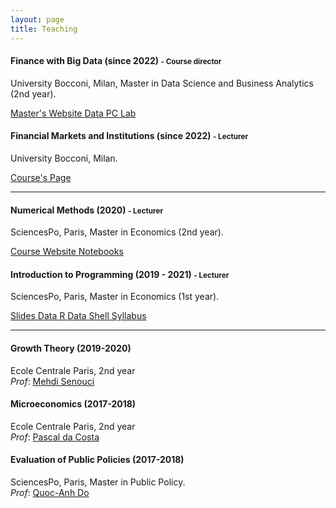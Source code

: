 ```yaml
---
layout: page
title: Teaching
---
```


#### Finance with Big Data (since 2022) <small class="text-muted"> - Course director </small>

University Bocconi, Milan, Master in Data Science and Business Analytics (2nd year).   

<a href="https://www.unibocconi.eu/wps/wcm/connect/bocconi/sitopubblico_en/navigation+tree/home/programs/master+of+science/data+science+and+business+analytics/" class = "btn btn-outline-warning btn-sm" role = "button"> Master's Website </a> <a href="https://www.dropbox.com/s/jpx7eqcvriecd8o/Data_PCLab1_Stock.csv?dl=0" class="btn btn-outline-success btn-sm" role = "button"> Data PC Lab </a>

#### Financial Markets and Institutions (since 2022) <small class="text-muted"> - Lecturer </small>

University Bocconi, Milan.   

<a href="https://didattica.unibocconi.it/ts/tsn_anteprima.php?cod_ins=30006&anno=2022&IdPag=6621#classe32" class = "btn btn-outline-warning btn-sm" role = "button"> Course's Page </a> 



------------------------------------------------------------------------------------------------------------------------

#### Numerical Methods (2020) <small class="text-muted"> - Lecturer </small>

SciencesPo, Paris, Master in Economics (2nd year).   

<a href="https://scpo-compecon.github.io/CoursePack/" class = "btn btn-outline-warning btn-sm" role = "button"> Course Website </a>
<a href="https://github.com/CMS27/CoursePack" class = "btn btn-outline-success btn-sm" role = "button"> Notebooks </a>

#### Introduction to Programming (2019 - 2021) <small class="text-muted"> - Lecturer </small>

SciencesPo, Paris, Master in Economics (1st year).    

<a href="https://github.com/CMS27/IP2019/tree/master/Lectures" class = "btn btn-outline-warning btn-sm" role = "button"> Slides </a> <a href="https://github.com/CMS27/IP2019/tree/master/R/r-novice-inflammation-data/data" class = "btn btn-outline-success btn-sm" role = "button"> Data R </a> <a href="http://swcarpentry.github.io/shell-novice/data/data-shell.zip" class="btn btn-outline-success btn-sm" role = "button"> Data Shell </a>  <a href="https://www.sciencespo.fr/ecole-doctorale/sites/sciencespo.fr.ecole-doctorale/files/Programming_Course_C-Mazet.pdf" class = "btn btn-outline-danger btn-sm" role = "button"> Syllabus </a> 

<!--- <> <a href="https://github.com/CMS27/IP2019/blob/master/data-shell/hidden_sol/solutions_ex_UNIX_shell.sh" class = "btn btn-outline-danger btn-sm" role = "button"> Shell Solutions </a>
--> 

------------------------------------------------------------------------------------------------------------------------

#### Growth Theory (2019-2020) 

Ecole Centrale Paris, 2nd year  
_Prof_: [Mehdi Senouci](https://ideas.repec.org/f/pse343.html)

#### Microeconomics (2017-2018) 

Ecole Centrale Paris, 2nd year  
_Prof_: [Pascal da Costa](https://scholar.google.fr/citations?user=TVsjYcRrvDEC&hl=fr)

#### Evaluation of Public Policies (2017-2018) 

SciencesPo, Paris, Master in Public Policy.   
_Prof_: [Quoc-Anh Do](https://sites.google.com/site/qaquocanhdo/)

